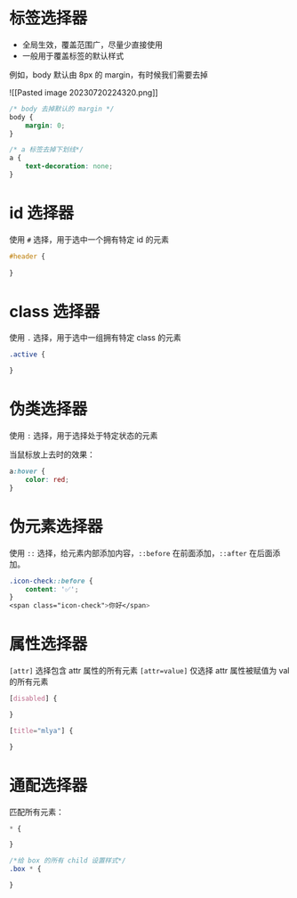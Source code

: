 # 标签选择器

- 全局生效，覆盖范围广，尽量少直接使用
- 一般用于覆盖标签的默认样式

例如，body 默认由 8px 的 margin，有时候我们需要去掉

![[Pasted image 20230720224320.png]]

```css
/* body 去掉默认的 margin */
body {  
	margin: 0;  
}

/* a 标签去掉下划线*/
a {  
	text-decoration: none;  
}
```

# id 选择器

使用 `#` 选择，用于选中一个拥有特定 id 的元素

```css
#header {
	
}
```

# class 选择器

使用 `.` 选择，用于选中一组拥有特定 class 的元素

```css
.active {

}
```

# 伪类选择器

使用 `:` 选择，用于选择处于特定状态的元素

当鼠标放上去时的效果：

```css
a:hover {  
	color: red;  
}
```

# 伪元素选择器

使用 `::` 选择，给元素内部添加内容，`::before` 在前面添加，`::after` 在后面添加。

```css
.icon-check::before {
	content: '✅';
}
<span class="icon-check">你好</span>
```

# 属性选择器

`[attr]` 选择包含 attr 属性的所有元素
`[attr=value]` 仅选择 attr 属性被赋值为 val 的所有元素

```css
[disabled] {

}

[title="mlya"] {

}
```

# 通配选择器

匹配所有元素：

```css
* {

}

/*给 box 的所有 child 设置样式*/
.box * {

}
```
